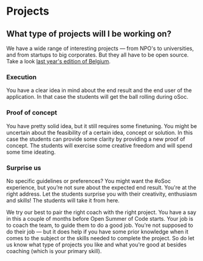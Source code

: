 # Projects

## What type of projects will I be working on?

We have a wide range of interesting projects — from NPO's to universities, and from startups to big corporates. But they all have to be open source. Take a look [last year's edition of Belgium](http://2018.summerofcode.be/).

### Execution

You have a clear idea in mind about the end result and the end user of the application. In that case the students will get the ball rolling during oSoc.

### Proof of concept 

You have pretty solid idea, but it still requires some finetuning. You might be uncertain about the feasibility of a certain idea, concept or solution. In this case the students can provide some clarity by providing a new proof of concept. The students will exercise some creative freedom and will spend some time ideating.

### Surprise us

No specific guidelines or preferences? You might want the \#oSoc experience, but you’re not sure about the expected end result. You're at the right address. Let the students surprise you with their creativity, enthusiasm and skills! The students will take it from here.

We try our best to pair the right coach with the right project. You have a say in this a couple of months before Open Summer of Code starts. Your job is to coach the team, to guide them to do a good job. You're not supposed to do their job — but it does help if you have some prior knowledge when it comes to the subject or the skills needed to complete the project. So do let us know what type of projects you like and what you're good at besides coaching \(which is your primary skill\).

